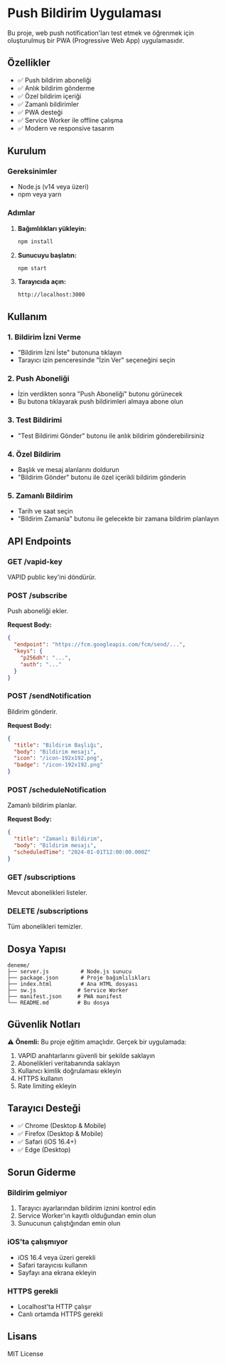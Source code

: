 # Push Bildirim Uygulaması

Bu proje, web push notification'ları test etmek ve öğrenmek için oluşturulmuş bir PWA (Progressive Web App) uygulamasıdır.

## Özellikler

- ✅ Push bildirim aboneliği
- ✅ Anlık bildirim gönderme
- ✅ Özel bildirim içeriği
- ✅ Zamanlı bildirimler
- ✅ PWA desteği
- ✅ Service Worker ile offline çalışma
- ✅ Modern ve responsive tasarım

## Kurulum

### Gereksinimler

- Node.js (v14 veya üzeri)
- npm veya yarn

### Adımlar

1. **Bağımlılıkları yükleyin:**
   ```bash
   npm install
   ```

2. **Sunucuyu başlatın:**
   ```bash
   npm start
   ```

3. **Tarayıcıda açın:**
   ```
   http://localhost:3000
   ```

## Kullanım

### 1. Bildirim İzni Verme
- "Bildirim İzni İste" butonuna tıklayın
- Tarayıcı izin penceresinde "İzin Ver" seçeneğini seçin

### 2. Push Aboneliği
- İzin verdikten sonra "Push Aboneliği" butonu görünecek
- Bu butona tıklayarak push bildirimleri almaya abone olun

### 3. Test Bildirimi
- "Test Bildirimi Gönder" butonu ile anlık bildirim gönderebilirsiniz

### 4. Özel Bildirim
- Başlık ve mesaj alanlarını doldurun
- "Bildirim Gönder" butonu ile özel içerikli bildirim gönderin

### 5. Zamanlı Bildirim
- Tarih ve saat seçin
- "Bildirim Zamanla" butonu ile gelecekte bir zamana bildirim planlayın

## API Endpoints

### GET /vapid-key
VAPID public key'ini döndürür.

### POST /subscribe
Push aboneliği ekler.

**Request Body:**
```json
{
  "endpoint": "https://fcm.googleapis.com/fcm/send/...",
  "keys": {
    "p256dh": "...",
    "auth": "..."
  }
}
```

### POST /sendNotification
Bildirim gönderir.

**Request Body:**
```json
{
  "title": "Bildirim Başlığı",
  "body": "Bildirim mesajı",
  "icon": "/icon-192x192.png",
  "badge": "/icon-192x192.png"
}
```

### POST /scheduleNotification
Zamanlı bildirim planlar.

**Request Body:**
```json
{
  "title": "Zamanlı Bildirim",
  "body": "Bildirim mesajı",
  "scheduledTime": "2024-01-01T12:00:00.000Z"
}
```

### GET /subscriptions
Mevcut abonelikleri listeler.

### DELETE /subscriptions
Tüm abonelikleri temizler.

## Dosya Yapısı

```
deneme/
├── server.js          # Node.js sunucu
├── package.json       # Proje bağımlılıkları
├── index.html         # Ana HTML dosyası
├── sw.js             # Service Worker
├── manifest.json     # PWA manifest
└── README.md         # Bu dosya
```

## Güvenlik Notları

⚠️ **Önemli:** Bu proje eğitim amaçlıdır. Gerçek bir uygulamada:

1. VAPID anahtarlarını güvenli bir şekilde saklayın
2. Abonelikleri veritabanında saklayın
3. Kullanıcı kimlik doğrulaması ekleyin
4. HTTPS kullanın
5. Rate limiting ekleyin

## Tarayıcı Desteği

- ✅ Chrome (Desktop & Mobile)
- ✅ Firefox (Desktop & Mobile)
- ✅ Safari (iOS 16.4+)
- ✅ Edge (Desktop)

## Sorun Giderme

### Bildirim gelmiyor
1. Tarayıcı ayarlarından bildirim iznini kontrol edin
2. Service Worker'ın kayıtlı olduğundan emin olun
3. Sunucunun çalıştığından emin olun

### iOS'ta çalışmıyor
- iOS 16.4 veya üzeri gerekli
- Safari tarayıcısı kullanın
- Sayfayı ana ekrana ekleyin

### HTTPS gerekli
- Localhost'ta HTTP çalışır
- Canlı ortamda HTTPS gerekli

## Lisans

MIT License 